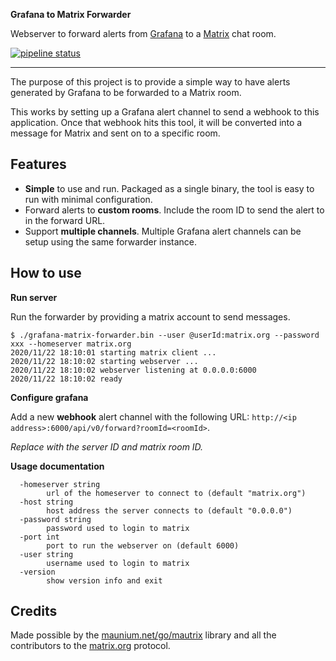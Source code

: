 **Grafana to Matrix Forwarder**

Webserver to forward alerts from [Grafana](https://grafana.com) to a [Matrix](https://matrix.org) chat room.

 [![pipeline status](https://gitlab.com/hectorjsmith/grafana-matrix-forwarder/badges/main/pipeline.svg)](https://gitlab.com/hectorjsmith/grafana-matrix-forwarder/-/commits/main)

---

The purpose of this project is to provide a simple way to have alerts generated by Grafana to be forwarded to a Matrix room.

This works by setting up a Grafana alert channel to send a webhook to this application.
Once that webhook hits this tool, it will be converted into a message for Matrix and sent on to a specific room.

## Features

  * **Simple** to use and run. Packaged as a single binary, the tool is easy to run with minimal configuration.
  * Forward alerts to **custom rooms**. Include the room ID to send the alert to in the forward URL.
  * Support **multiple channels**. Multiple Grafana alert channels can be setup using the same forwarder instance. 
 
 ## How to use

**Run server**

Run the forwarder by providing a matrix account to send messages.

```
$ ./grafana-matrix-forwarder.bin --user @userId:matrix.org --password xxx --homeserver matrix.org
2020/11/22 18:10:01 starting matrix client ...
2020/11/22 18:10:02 starting webserver ...
2020/11/22 18:10:02 webserver listening at 0.0.0.0:6000
2020/11/22 18:10:02 ready
```

**Configure grafana**

Add a new **webhook** alert channel with the following URL: `http://<ip address>:6000/api/v0/forward?roomId=<roomId>`.

*Replace with the server ID and matrix room ID.*

**Usage documentation**

```
  -homeserver string
        url of the homeserver to connect to (default "matrix.org")
  -host string
        host address the server connects to (default "0.0.0.0")
  -password string
        password used to login to matrix
  -port int
        port to run the webserver on (default 6000)
  -user string
        username used to login to matrix
  -version
        show version info and exit

``` 

## Credits

Made possible by the [maunium.net/go/mautrix](https://maunium.net/go/mautrix/) library and all the contributors to the [matrix.org](https://matrix.org) protocol.
